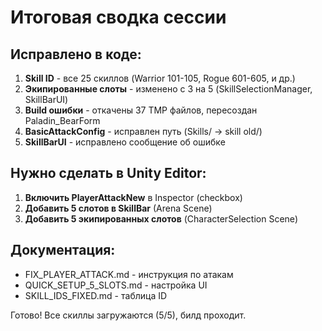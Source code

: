 # Итоговая сводка сессии

## Исправлено в коде:

1. **Skill ID** - все 25 скиллов (Warrior 101-105, Rogue 601-605, и др.)
2. **Экипированные слоты** - изменено с 3 на 5 (SkillSelectionManager, SkillBarUI)
3. **Build ошибки** - откачены 37 TMP файлов, пересоздан Paladin_BearForm
4. **BasicAttackConfig** - исправлен путь (Skills/ → skill old/)
5. **SkillBarUI** - исправлено сообщение об ошибке

## Нужно сделать в Unity Editor:

1. **Включить PlayerAttackNew** в Inspector (checkbox)
2. **Добавить 5 слотов в SkillBar** (Arena Scene)
3. **Добавить 5 экипированных слотов** (CharacterSelection Scene)

## Документация:
- FIX_PLAYER_ATTACK.md - инструкция по атакам
- QUICK_SETUP_5_SLOTS.md - настройка UI
- SKILL_IDS_FIXED.md - таблица ID

Готово! Все скиллы загружаются (5/5), билд проходит.
